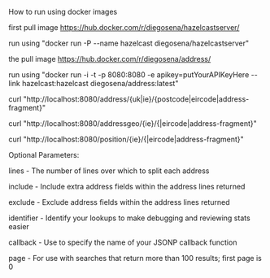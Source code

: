 How to run using docker images

first pull image https://hub.docker.com/r/diegosena/hazelcastserver/

run using "docker run -P --name hazelcast diegosena/hazelcastserver"

the pull image https://hub.docker.com/r/diegosena/address/

run using "docker run -i -t -p 8080:8080 -e apikey=putYourAPIKeyHere --link hazelcast:hazelcast diegosena/address:latest"

curl "http://localhost:8080/address/{uk|ie}/{postcode|eircode|address-fragment}"

curl "http://localhost:8080/addressgeo/{ie}/{|eircode|address-fragment}"

curl "http://localhost:8080/position/{ie}/{|eircode|address-fragment}"

Optional Parameters:

lines - The number of lines over which to split each address

include - Include extra address fields within the address lines returned 

exclude - Exclude address fields within the address lines returned

identifier - Identify your lookups to make debugging and reviewing stats easier

callback - Use to specify the name of your JSONP callback function

page - For use with searches that return more than 100 results; first page is 0
